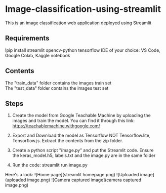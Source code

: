 # Image-classification-using-streamlit
This is an image classification web application deployed using Streamlit

## Requirements
!pip install streamlit opencv-python tensorflow
IDE of your choice: VS Code, Google Colab, Kaggle notebook

## Contents
The "train_data" folder contains the images train set  
The "test_data" folder contains the images test set  

## Steps
1) Create the model from Google Teachable Machine by uploading the images and train the model. You can find it through this link:
https://teachablemachine.withgoogle.com/

2) Export and Download the model as Tensorflow NOT Tensorflow.lite, Tensorflow.js. Extract the contents from the zip folder.

3) Create a python script "ïmage.py" and put the Streamlit code. Ensure the keras_model.h5, labels.txt and the image.py are in the same folder

4) Run the code: streamlit run image.py

Here's a look:
![Home page](streamlit homepage.png)
![Uploaded image](uploaded image.png)
![Camera captured image](camera captured image.png)